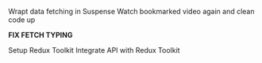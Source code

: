 Wrapt data fetching in Suspense
Watch bookmarked video again and clean code up

**FIX FETCH TYPING**


Setup Redux Toolkit
Integrate  API with Redux Toolkit